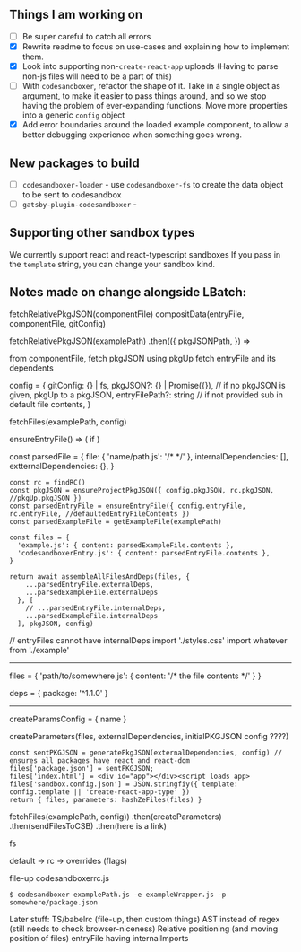 ## Things I am working on

- [ ] Be super careful to catch all errors
- [x] Rewrite readme to focus on use-cases and explaining how to implement them.
- [x] Look into supporting non-`create-react-app` uploads (Having to parse non-js files will need to be a part of this)
- [ ] With `codesandboxer`, refactor the shape of it. Take in a single object as argument, to make it easier to pass things around, and so we stop having the problem of ever-expanding functions. Move more properties into a generic `config` object
- [x] Add error boundaries around the loaded example component, to allow a better debugging experience when something goes wrong.

## New packages to build

- [ ] `codesandboxer-loader` - use `codesandboxer-fs` to create the data object to be sent to codesandbox
- [ ] `gatsby-plugin-codesandboxer` - 

## Supporting other sandbox types

We currently support react and react-typescript sandboxes
If you pass in the `template` string, you can change your sandbox kind.

## Notes made on change alongside LBatch:

fetchRelativePkgJSON(componentFile)
compositData(entryFile, componentFile, gitConfig)

fetchRelativePkgJSON(examplePath)
.then(({
  pkgJSONPath,
}) =>

from componentFile, fetch pkgJSON using pkgUp
fetch entryFile and its dependents



config = {
  gitConfig: {} | fs,
  pkgJSON?: {} | Promise({}), // if no pkgJSON is given, pkgUp to a pkgJSON,
  entryFilePath?: string // if not provided sub in default file contents,
}

fetchFiles(examplePath, config)

ensureEntryFile() => (
  if
)

const parsedFile = {
  file: { 'name/path.js': '/* */' },
  internalDependencies: [],
  extternalDependencies: {},
}

```
const rc = findRC()
const pkgJSON = ensureProjectPkgJSON({ config.pkgJSON, rc.pkgJSON, //pkgUp.pkgJSON })
const parsedEntryFile = ensureEntryFile({ config.entryFile, rc.entryFile, //defaultedEntryFileContents })
const parsedExampleFile = getExampleFile(examplePath)

const files = {
  'example.js': { content: parsedExampleFile.contents },
  'codesandboxerEntry.js': { content: parsedEntryFile.contents },
}

return await assembleAllFilesAndDeps(files, {
    ...parsedEntryFile.externalDeps,
    ...parsedExampleFile.externalDeps
  }, [
    // ...parsedEntryFile.internalDeps,
    ...parsedExampleFile.internalDeps
  ], pkgJSON, config)
```

// entryFiles cannot have internalDeps
import './styles.css'
import whatever from './example'


---

files = {
  'path/to/somewhere.js': { content: '/* the file contents */' }
}

deps = {
  package: '^1.1.0'
}

---

createParamsConfig = {
  name
}

createParameters(files, externalDependencies, initialPKGJSON config ????)

```
const sentPKGJSON = generatePkgJSON(externalDependencies, config) // ensures all packages have react and react-dom
files['package.json'] = sentPKGJSON;
files['index.html'] = <div id="app"></div><script loads app>
files['sandbox.config.json'] = JSON.stringfiy({ template: config.template || 'create-react-app-type' })
return { files, parameters: hashZeFiles(files) }
```


fetchFiles(examplePath, config))
  .then(createParameters)
  .then(sendFilesToCSB)
  .then(here is a link)


fs

default -> rc -> overrides (flags)

file-up codesandboxerrc.js

```
$ codesandboxer examplePath.js -e exampleWrapper.js -p somewhere/package.json
```


Later stuff:
TS/babelrc (file-up, then custom things)
AST instead of regex (still needs to check browser-niceness)
Relative positioning (and moving position of files)
entryFile having internalImports
